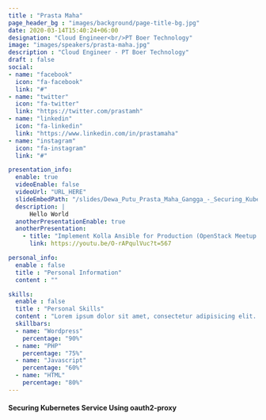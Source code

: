 ```yaml
---
title : "Prasta Maha"
page_header_bg : "images/background/page-title-bg.jpg"
date: 2020-03-14T15:40:24+06:00
designation: "Cloud Engineer<br/>PT Boer Technology"
image: "images/speakers/prasta-maha.jpg"
description : "Cloud Engineer - PT Boer Technology"
draft : false
social:
- name: "facebook"
  icon: "fa-facebook"
  link: "#"
- name: "twitter"
  icon: "fa-twitter"
  link: "https://twitter.com/prastamh"
- name: "linkedin"
  icon: "fa-linkedin"
  link: "https://www.linkedin.com/in/prastamaha"
- name: "instagram"
  icon: "fa-instagram"
  link: "#"

presentation_info:
  enable: true
  videoEnable: false
  videoUrl: "URL_HERE"
  slideEmbedPath: "/slides/Dewa_Putu_Prasta_Maha_Gangga_-_Securing_Kubernetes_Service_Using_oauth2-proxy.pdf"
  description: |
      Hello World
  anotherPresentationEnable: true
  anotherPresentation:
    - title: "Implement Kolla Ansible for Production (OpenStack Meetup #10)"
      link: https://youtu.be/O-rAPqulVuc?t=567

personal_info:
  enable : false
  title : "Personal Information"
  content : ""

skills:
  enable : false
  title : "Personal Skills"
  content : "Lorem ipsum dolor sit amet, consectetur adipisicing elit. Excepturi explicabo suscipit deleniti voluptatum quos nostrum iure doloremque."
  skillbars:
  - name: "Wordpress"
    percentage: "90%"
  - name: "PHP"
    percentage: "75%"
  - name: "Javascript"
    percentage: "60%"
  - name: "HTML"
    percentage: "80%"
---
```

#### Securing Kubernetes Service Using oauth2-proxy
